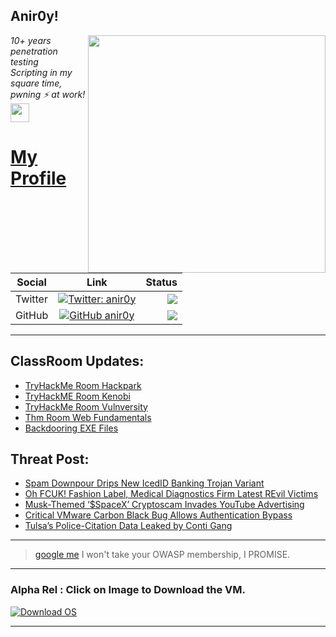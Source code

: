 <h2>Anir0y!</h2>
<img align='right' src="https://github-readme-stats.vercel.app/api?username=anir0y&show_icons=true&theme=dark" width="380">
<p><em>10+ years penetration testing<br>
  Scripting in my square time, pwning ⚡ at work!<img src="https://media.giphy.com/media/WUlplcMpOCEmTGBtBW/giphy.gif" width="30"> 
</em></p>



# [My Profile](https://anir0y.in/refer=githubreadme)

| Social   |      Link      | Status|
|----------|:-------------:|--:|
| Twitter |  [![Twitter: anir0y](https://img.shields.io/twitter/follow/anir0y?label=Follow%20me&style=plastic)](https://twitter.com/anir0y)| ![](https://img.shields.io/badge/Status-Online-blue)|
| GitHub |    [![GitHub anir0y](https://img.shields.io/github/followers/anir0y?label=Fork%20me&style=plastic)](https://github.com/anir0y)   | ![](https://img.shields.io/badge/Status-Online-blue)|


---

## ClassRoom Updates:

<!-- CLASS:START -->
- [TryHackMe Room Hackpark](https://classroom.anir0y.in/post/thm-room-hackpark/)
- [TryHackME Room Kenobi](https://classroom.anir0y.in/post/thm-room-kenobi/)
- [TryHackMe Room Vulnversity](https://classroom.anir0y.in/post/thm-room-vulnversity/)
- [Thm Room Web Fundamentals](https://classroom.anir0y.in/post/thm-room-webfundamentals/)
- [Backdooring EXE Files](https://classroom.anir0y.in/post/cs-hijackputty-msfvenom/)
<!-- CLASS:END -->

## Threat Post:

<!-- THREAT:START -->
- [Spam Downpour Drips New IcedID Banking Trojan Variant](https://threatpost.com/spam-icedid-banking-trojan-variant/167250/)
- [Oh FCUK! Fashion Label, Medical Diagnostics Firm Latest REvil Victims](https://threatpost.com/fcuk-fashion-medical-diagnostics-revil/167245/)
- [Musk-Themed ‘$SpaceX’ Cryptoscam Invades YouTube Advertising](https://threatpost.com/musk-spacex-cryptoscam-youtube-advertising/167219/)
- [Critical VMware Carbon Black Bug Allows Authentication Bypass](https://threatpost.com/vmware-carbon-black-authentication-bypass/167226/)
- [Tulsa’s Police-Citation Data Leaked by Conti Gang](https://threatpost.com/tulsa-police-data-leaked-conti-ransomware/167220/)
<!-- THREAT:END -->
---


> [google me](https://google.com/search?q=@anir0y) I won't take your OWASP membership, I PROMISE. 

---
### Alpha Rel : Click on Image to Download the VM.
[![Download OS](https://i.imgur.com/4RUjCIA.png)](https://sourceforge.net/projects/classroom-os/files/latest/download)

---

